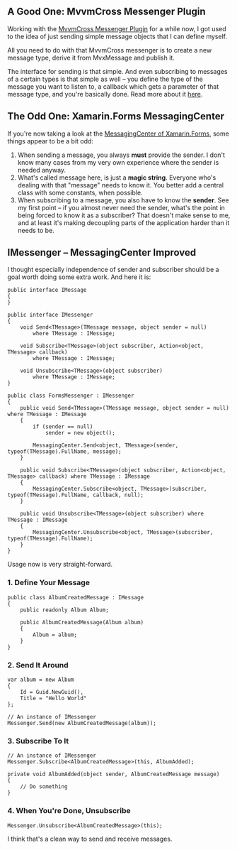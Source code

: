 ## A Good One: MvvmCross Messenger Plugin

Working with the [MvvmCross Messenger Plugin](https://www.nuget.org/packages/MvvmCross.Plugin.Messenger/) for a while now, I got used to the idea of just sending simple message objects that I can define myself.

All you need to do with that MvvmCross messenger is to create a new message type, derive it from MvxMessage and publish it.

The interface for sending is that simple. And even subscribing to messages of a certain types is that simple as well – you define the type of the message you want to listen to, a callback which gets a parameter of that message type, and you're basically done. Read more about it [here](https://github.com/MvvmCross/MvvmCross/wiki/MvvmCross-plugins#messenger).

## The Odd One: Xamarin.Forms MessagingCenter

If you're now taking a look at the [MessagingCenter of Xamarin.Forms](https://developer.xamarin.com/guides/xamarin-forms/messaging-center/), some things appear to be a bit odd:

1. When sending a message, you always **must** provide the sender. I don't know many cases from my very own experience where the sender is needed anyway.
2. What's called message here, is just a **magic string**. Everyone who's dealing with that "message" needs to know it. You better add a central class with some constants, when possible.
3. When subscribing to a message, you also have to know the **sender**. See my first point – if you almost never need the sender, what's the point in being forced to know it as a subscriber? That doesn't make sense to me, and at least it's making decoupling parts of the application harder than it needs to be.

## IMessenger – MessagingCenter Improved

I thought especially independence of sender and subscriber should be a goal worth doing some extra work. And here it is:

    public interface IMessage
    {
    }

    public interface IMessenger
    {
        void Send<TMessage>(TMessage message, object sender = null)
            where TMessage : IMessage;

        void Subscribe<TMessage>(object subscriber, Action<object, TMessage> callback)
            where TMessage : IMessage;

        void Unsubscribe<TMessage>(object subscriber)
            where TMessage : IMessage;
    }

    public class FormsMessenger : IMessenger
    {
        public void Send<TMessage>(TMessage message, object sender = null) where TMessage : IMessage
        {
            if (sender == null)
                sender = new object();

            MessagingCenter.Send<object, TMessage>(sender, typeof(TMessage).FullName, message);
        }

        public void Subscribe<TMessage>(object subscriber, Action<object, TMessage> callback) where TMessage : IMessage
        {
            MessagingCenter.Subscribe<object, TMessage>(subscriber, typeof(TMessage).FullName, callback, null);
        }

        public void Unsubscribe<TMessage>(object subscriber) where TMessage : IMessage
        {
            MessagingCenter.Unsubscribe<object, TMessage>(subscriber, typeof(TMessage).FullName);
        }
    }

Usage now is very straight-forward.

### 1. Define Your Message

    public class AlbumCreatedMessage : IMessage
    {
        public readonly Album Album;

        public AlbumCreatedMessage(Album album)
        {
            Album = album;
        }
    }

### 2. Send It Around

    var album = new Album
    {
        Id = Guid.NewGuid(),
        Title = "Hello World"
    };

    // An instance of IMessenger
    Messenger.Send(new AlbumCreatedMessage(album));

### 3. Subscribe To It

    // An instance of IMessenger
    Messenger.Subscribe<AlbumCreatedMessage>(this, AlbumAdded);

    private void AlbumAdded(object sender, AlbumCreatedMessage message)
    {
        // Do something
    }

### 4. When You're Done, Unsubscribe

    Messenger.Unsubscribe<AlbumCreatedMessage>(this);

I think that's a clean way to send and receive messages.
